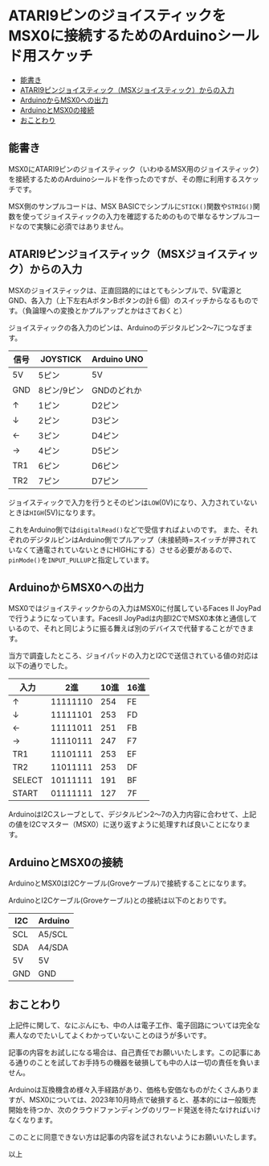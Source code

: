 # ATARI9ピンのジョイスティックをMSX0に接続するためのArduinoシールド用スケッチ<!-- omit in toc -->

- [能書き](#能書き)
- [ATARI9ピンジョイスティック（MSXジョイスティック）からの入力](#atari9ピンジョイスティックmsxジョイスティックからの入力)
- [ArduinoからMSX0への出力](#arduinoからmsx0への出力)
- [ArduinoとMSX0の接続](#arduinoとmsx0の接続)
- [おことわり](#おことわり)

## 能書き

MSX0にATARI9ピンのジョイスティック（いわゆるMSX用のジョイスティック）を接続するためのArduinoシールドを作ったのですが、その際に利用するスケッチです。

MSX側のサンプルコードは、MSX BASICでシンプルに`STICK()`関数や`STRIG()`関数を使ってジョイスティックの入力を確認するためのもので単なるサンプルコードなので実験に必須ではありません。

## ATARI9ピンジョイスティック（MSXジョイスティック）からの入力

MSXのジョイスティックは、正直回路的にはとてもシンプルで、5V電源とGND、各入力（上下左右AボタンBボタンの計６個）のスイッチからなるものです。（負論理への変換とかプルアップとかはさておくと）

ジョイスティックの各入力のピンは、Arduinoのデジタルピン2〜7につなぎます。

|信号|JOYSTICK   |Arduino UNO  |
|----|-----------|-------------|
|5V  |5ピン      |5V           |
|GND |8ピン/9ピン|GNDのどれか  |
|↑  |1ピン      |D2ピン       |
|↓  |2ピン      |D3ピン       |
|←  |3ピン      |D4ピン       |
|→  |4ピン      |D5ピン       |
|TR1 |6ピン      |D6ピン       |
|TR2 |7ピン      |D7ピン       |

ジョイスティックで入力を行うとそのピンは`LOW`(0V)になり、入力されていないときは`HIGH`(5V)になります。

これをArduino側では`digitalRead()`などで受信すればよいのです。
また、それぞれのデジタルピンはArduino側でプルアップ（未接続時=スイッチが押されていなくて通電されていないときにHIGHにする）させる必要があるので、`pinMode()`を`INPUT_PULLUP`と指定しています。


## ArduinoからMSX0への出力

MSX0ではジョイスティックからの入力はMSX0に付属しているFaces II JoyPadで行うようになっています。FacesII JoyPadは内部I2CでMSX0本体と通信しているので、それと同じように振る舞えば別のデバイスで代替することができます。

当方で調査したところ、ジョイパッドの入力とI2Cで送信されている値の対応は以下の通りでした。

|入力   |2進     |10進|16進|
|-------|--------|----|----|
|↑     |11111110|254 |FE  |
|↓     |11111101|253 |FD  |
|←     |11111011|251 |FB  |
|→     |11110111|247 |F7  |
|TR1    |11101111|253 |EF  |
|TR2    |11011111|253 |DF  |
|SELECT |10111111|191 |BF  |
|START  |01111111|127 |7F  |

ArduinoはI2Cスレーブとして、デジタルピン2〜7の入力内容に合わせて、上記の値をI2Cマスター（MSX0）に送り返すように処理すれば良いことになります。


## ArduinoとMSX0の接続

ArduinoとMSX0はI2Cケーブル(Groveケーブル)で接続することになります。

ArduinoとI2Cケーブル(Groveケーブル)との接続は以下のとおりです。

|I2C |Arduino |
|----|--------|
|SCL |A5/SCL  |
|SDA |A4/SDA  |
|5V  |5V      |
|GND |GND     |


## おことわり

上記件に関して、なにぶんにも、中の人は電子工作、電子回路については完全な素人なのでたいしてよくわかっていないことのほうが多いです。

記事の内容をお試しになる場合は、自己責任でお願いいたします。この記事にある通りのことを試してお手持ちの機器を破損しても中の人は一切の責任を負いません。

Arduinoは互換機含め様々入手経路があり、価格も安価なものがたくさんありますが、MSX0については、2023年10月時点で破損すると、基本的には一般販売開始を待つか、次のクラウドファンディングのリワード発送を待たなければいけなくなります。

このことに同意できない方は記事の内容を試されないようにお願いいたします。

以上

